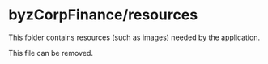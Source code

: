 # byzCorpFinance/resources

This folder contains resources (such as images) needed by the application. 

This file can be removed.
